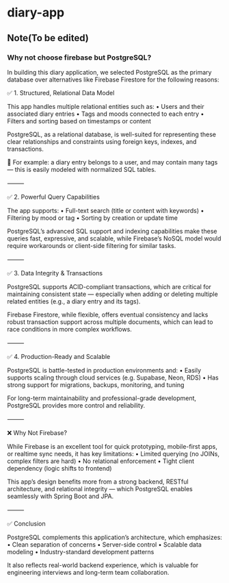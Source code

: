 # diary-app

## Note(To be edited)
### Why not choose firebase but PostgreSQL?
In building this diary application, we selected PostgreSQL as the primary database over alternatives like Firebase Firestore for the following reasons:

✅ 1. Structured, Relational Data Model

This app handles multiple relational entities such as:
•	Users and their associated diary entries
•	Tags and moods connected to each entry
•	Filters and sorting based on timestamps or content

PostgreSQL, as a relational database, is well-suited for representing these clear relationships and constraints using foreign keys, indexes, and transactions.

📌 For example: a diary entry belongs to a user, and may contain many tags — this is easily modeled with normalized SQL tables.

⸻

✅ 2. Powerful Query Capabilities

The app supports:
•	Full-text search (title or content with keywords)
•	Filtering by mood or tag
•	Sorting by creation or update time

PostgreSQL’s advanced SQL support and indexing capabilities make these queries fast, expressive, and scalable, while Firebase’s NoSQL model would require workarounds or client-side filtering for similar tasks.

⸻

✅ 3. Data Integrity & Transactions

PostgreSQL supports ACID-compliant transactions, which are critical for maintaining consistent state — especially when adding or deleting multiple related entities (e.g., a diary entry and its tags).

Firebase Firestore, while flexible, offers eventual consistency and lacks robust transaction support across multiple documents, which can lead to race conditions in more complex workflows.

⸻

✅ 4. Production-Ready and Scalable

PostgreSQL is battle-tested in production environments and:
•	Easily supports scaling through cloud services (e.g. Supabase, Neon, RDS)
•	Has strong support for migrations, backups, monitoring, and tuning

For long-term maintainability and professional-grade development, PostgreSQL provides more control and reliability.

⸻

❌ Why Not Firebase?

While Firebase is an excellent tool for quick prototyping, mobile-first apps, or realtime sync needs, it has key limitations:
•	Limited querying (no JOINs, complex filters are hard)
•	No relational enforcement
•	Tight client dependency (logic shifts to frontend)

This app’s design benefits more from a strong backend, RESTful architecture, and relational integrity — which PostgreSQL enables seamlessly with Spring Boot and JPA.

⸻

✅ Conclusion

PostgreSQL complements this application’s architecture, which emphasizes:
•	Clean separation of concerns
•	Server-side control
•	Scalable data modeling
•	Industry-standard development patterns

It also reflects real-world backend experience, which is valuable for engineering interviews and long-term team collaboration.
